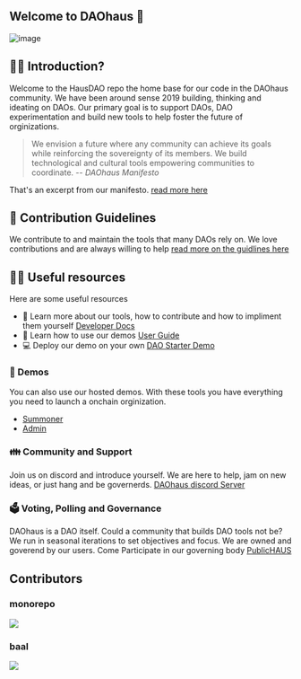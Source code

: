 ## Welcome to DAOhaus 👋

![image](https://github.com/HausDAO/.github/assets/8740799/ad267a14-2d5a-4526-8510-ee3bbb4b2bc9)

## 🙋‍♀️ Introduction?

Welcome to the HausDAO repo the home base for our code in the DAOhaus community. We have been around sense 2019 building, thinking and ideating on DAOs. Our primary goal is to support DAOs, DAO experimentation and build new tools to help foster the future of orginizations.

> We envision a future where any community can achieve its goals while reinforcing the sovereignty of its members. We build technological and cultural tools empowering communities to coordinate.
> -- <cite>DAOhaus Manifesto</cite>

That's an excerpt from our manifesto. [read more here](https://github.com/HausDAO/manifesto/blob/master/README.md)

## 🌈 Contribution Guidelines

We contribute to and maintain the tools that many DAOs rely on. We love contributions and are always willing to help [read more on the guidlines here](https://docs.daohaus.club/contributing)

## 👩‍💻 Useful resources
Here are some useful resources

- 📙 Learn more about our tools, how to contribute and how to impliment them yourself [Developer Docs](https://docs.daohaus.club/)
- 👤 Learn how to use our demos [User Guide](https://guide.daohaus.club/)
- 💻 Deploy our demo on your own [DAO Starter Demo](https://github.com/HausDAO/dao-app-starter-vite)

### 🚀 Demos
You can also use our hosted demos. With these tools you have everything you need to launch a onchain orginization.

- [Summoner](https://summon.daohaus.club/)
- [Admin](https://summon.daohaus.club/)

### 👪 Community and Support

Join us on discord and introduce yourself. We are here to help, jam on new ideas, or just hang and be governerds. [DAOhaus discord Server](https://discord.gg/TDUVpyAPy2)

### 🗳️ Voting, Polling and Governance

DAOhaus is a DAO itself. Could a community that builds DAO tools not be? We run in seasonal iterations to set objectives and focus. We are owned and goverend by our users. Come Participate in our governing body [PublicHAUS](https://join.daohaus.fun/)


## Contributors 
### monorepo
<a href="https://github.com/HausDAO/monorepo/graphs/contributors">
  <img src="https://contrib.rocks/image?repo=HausDAO/monorepo" />
</a>

### baal
<a href="https://github.com/HausDAO/baal/graphs/contributors">
  <img src="https://contrib.rocks/image?repo=HausDAO/baal" />
</a>

<!--

**Here are some ideas to get you started:**

🙋‍♀️ A short introduction - what is your organization all about?
🌈 Contribution guidelines - how can the community get involved?
👩‍💻 Useful resources - where can the community find your docs? Is there anything else the community should know?
🍿 Fun facts - what does your team eat for breakfast?
🧙 Remember, you can do mighty things with the power of [Markdown](https://docs.github.com/github/writing-on-github/getting-started-with-writing-and-formatting-on-github/basic-writing-and-formatting-syntax)
-->

